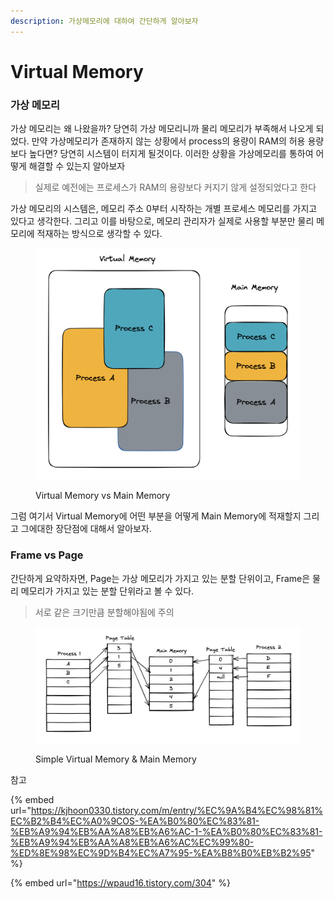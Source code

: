 ```yaml
---
description: 가상메모리에 대하여 간단하게 알아보자
---
```


# Virtual Memory

### 가상 메모리

가상 메모리는 왜 나왔을까? 당연히 가상 메모리니까 물리 메모리가 부족해서 나오게 되었다. 만약 가상메모리가 존재하지 않는 상황에서 process의 용량이 RAM의 허용 용량보다 높다면? 당연히 시스템이 터지게 될것이다. 이러한 상황을 가상메모리를 통하여 어떻게 해결할 수 있는지 알아보자

> 실제로 예전에는 프로세스가 RAM의 용량보다 커지기 않게 설정되었다고 한다

가상 메모리의 시스템은, 메모리 주소 0부터 시작하는 개별 프로세스 메모리를 가지고 있다고 생각한다. 그리고 이를 바탕으로, 메모리 관리자가 실제로 사용할 부분만 물리 메모리에 적재하는 방식으로 생각할 수 있다.

<figure><img src="../.gitbook/assets/image (1).png" alt=""><figcaption><p>Virtual Memory vs Main Memory</p></figcaption></figure>

그럼 여기서 Virtual Memory에 어떤 부분을 어떻게 Main Memory에 적재할지 그리고 그에대한 장단점에 대해서 알아보자.

### Frame vs Page

간단하게 요약하자면, Page는 가상 메모리가 가지고 있는 분할 단위이고, Frame은 물리 메모리가 가지고 있는 분할 단위라고 볼 수 있다.

> 서로 같은 크기만큼 분할해야됨에 주의

<figure><img src="../.gitbook/assets/image.png" alt=""><figcaption><p>Simple Virtual Memory &#x26; Main Memory</p></figcaption></figure>







참고&#x20;

{% embed url="https://kjhoon0330.tistory.com/m/entry/%EC%9A%B4%EC%98%81%EC%B2%B4%EC%A0%9COS-%EA%B0%80%EC%83%81-%EB%A9%94%EB%AA%A8%EB%A6%AC-1-%EA%B0%80%EC%83%81-%EB%A9%94%EB%AA%A8%EB%A6%AC%EC%99%80-%ED%8E%98%EC%9D%B4%EC%A7%95-%EA%B8%B0%EB%B2%95" %}

{% embed url="https://wpaud16.tistory.com/304" %}
